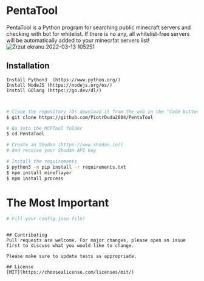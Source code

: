 # PentaTool

PentaTool is a Python program for searching public minecraft servers and checking with bot for whitelist.
If there is no any, all whitelist-free servers will be automatically added to your minecrfat servers list!  
![Zrzut ekranu 2022-03-13 105251](https://user-images.githubusercontent.com/61467985/158054220-ffeb0ede-af2f-4716-97fd-6dfaf601d7e9.png)
## Installation
```
Install Python3  (https://www.python.org/)
Install NodeJS (https://nodejs.org/es/)
Install GOlang (https://go.dev/dl/)



```

```bash
# Clone the repository (Or download it from the web in the "Code button and download zip")
$ git clone https://github.com/PiotrDuda2004/PentaTool

# Go into the MCPTool folder
$ cd PentaTool

# Create an Shodan (https://www.shodan.io/)
# And receive your Shodan API key

# Install the requirements
$ python3 -m pip install -r requirements.txt
$ npm install mineflayer
$ npm install process

```
# The Most Important
```bash
# Fill your config.json file!
```


```

## Contributing
Pull requests are welcome. For major changes, please open an issue first to discuss what you would like to change.

Please make sure to update tests as appropriate.

## License
[MIT](https://choosealicense.com/licenses/mit/)
